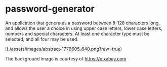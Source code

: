 # password-generator
An application that generates a password between 8-128 characters long, and allows the user a choice in using upper case letters, lower case letters, numbers and special characters. At least one character type must be selected, and all four may be used.

!(./assets/images/abstract-1779605_640.png?raw=true)

The background image is courtesy of https://pixabay.com 
